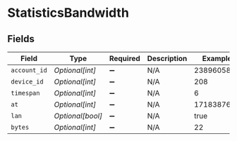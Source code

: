 # StatisticsBandwidth


## Fields

| Field              | Type               | Required           | Description        | Example            |
| ------------------ | ------------------ | ------------------ | ------------------ | ------------------ |
| `account_id`       | *Optional[int]*    | :heavy_minus_sign: | N/A                | 238960586          |
| `device_id`        | *Optional[int]*    | :heavy_minus_sign: | N/A                | 208                |
| `timespan`         | *Optional[int]*    | :heavy_minus_sign: | N/A                | 6                  |
| `at`               | *Optional[int]*    | :heavy_minus_sign: | N/A                | 1718387650         |
| `lan`              | *Optional[bool]*   | :heavy_minus_sign: | N/A                | true               |
| `bytes`            | *Optional[int]*    | :heavy_minus_sign: | N/A                | 22                 |